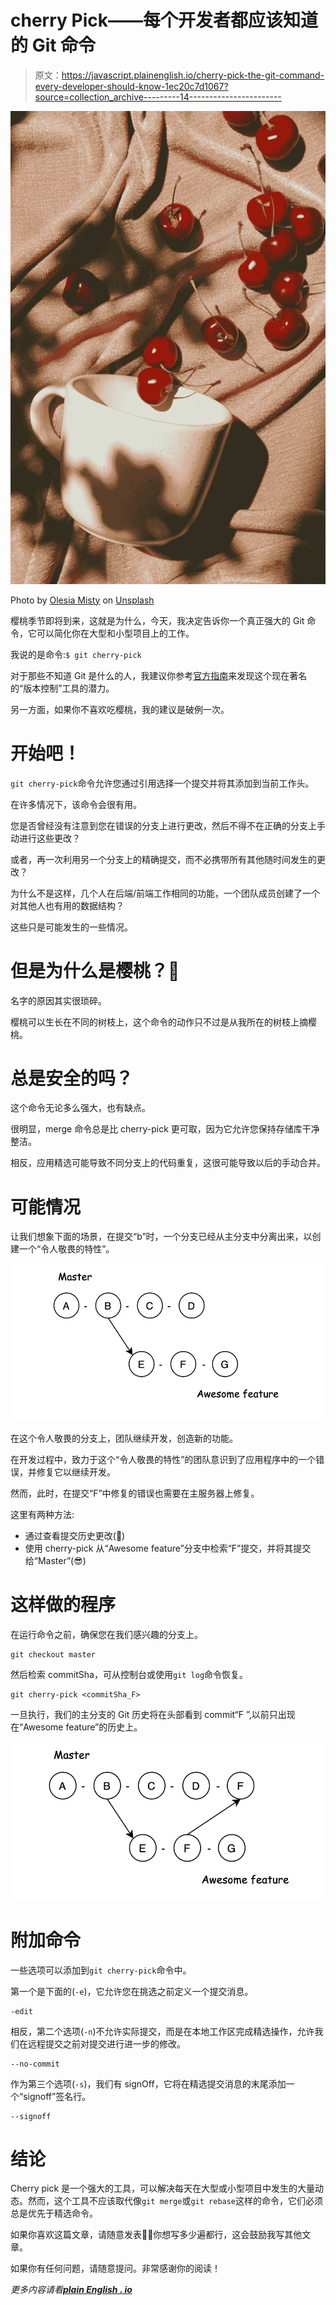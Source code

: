 # cherry Pick——每个开发者都应该知道的 Git 命令

> 原文：<https://javascript.plainenglish.io/cherry-pick-the-git-command-every-developer-should-know-1ec20c7d1067?source=collection_archive---------14----------------------->

![](img/5ea92fdb7a8e35230b15dd911d20b749.png)

Photo by [Olesia Misty](https://unsplash.com/@olesia_misty?utm_source=medium&utm_medium=referral) on [Unsplash](https://unsplash.com?utm_source=medium&utm_medium=referral)

樱桃季节即将到来，这就是为什么，今天，我决定告诉你一个真正强大的 Git 命令，它可以简化你在大型和小型项目上的工作。

我说的是命令:`$ git cherry-pick`

对于那些不知道 Git 是什么的人，我建议你参考[官方指南](https://git-scm.com/book/en/v2/Getting-Started-What-is-Git%3F)来发现这个现在著名的“版本控制”工具的潜力。

另一方面，如果你不喜欢吃樱桃，我的建议是破例一次。

# 开始吧！

`git cherry-pick`命令允许您通过引用选择一个提交并将其添加到当前工作头。

在许多情况下，该命令会很有用。

您是否曾经没有注意到您在错误的分支上进行更改，然后不得不在正确的分支上手动进行这些更改？

或者，再一次利用另一个分支上的精确提交，而不必携带所有其他随时间发生的更改？

为什么不是这样，几个人在后端/前端工作相同的功能，一个团队成员创建了一个对其他人也有用的数据结构？

这些只是可能发生的一些情况。

# 但是为什么是樱桃？🍒

名字的原因其实很琐碎。

樱桃可以生长在不同的树枝上，这个命令的动作只不过是从我所在的树枝上摘樱桃。

# 总是安全的吗？

这个命令无论多么强大，也有缺点。

很明显，merge 命令总是比 cherry-pick 更可取，因为它允许您保持存储库干净整洁。

相反，应用精选可能导致不同分支上的代码重复，这很可能导致以后的手动合并。

# 可能情况

让我们想象下面的场景，在提交“b”时，一个分支已经从主分支中分离出来，以创建一个“令人敬畏的特性”。

![](img/e5fc2305c9e66e4e9813714e1d6b5b23.png)

在这个令人敬畏的分支上，团队继续开发，创造新的功能。

在开发过程中，致力于这个“令人敬畏的特性”的团队意识到了应用程序中的一个错误，并修复它以继续开发。

然而，此时，在提交“F”中修复的错误也需要在主服务器上修复。

这里有两种方法:

*   通过查看提交历史更改(🤯)
*   使用 cherry-pick 从“Awesome feature”分支中检索“F”提交，并将其提交给“Master”(😎)

# 这样做的程序

在运行命令之前，确保您在我们感兴趣的分支上。

```
git checkout master
```

然后检索 commitSha，可从控制台或使用`git log`命令恢复。

```
git cherry-pick <commitSha_F>
```

一旦执行，我们的主分支的 Git 历史将在头部看到 commit“F ”,以前只出现在“Awesome feature”的历史上。

![](img/daa511162b472334de8125fe2a511d40.png)

# 附加命令

一些选项可以添加到`git cherry-pick`命令中。

第一个是下面的(`-e`)，它允许您在挑选之前定义一个提交消息。

```
-edit
```

相反，第二个选项(`-n`)不允许实际提交，而是在本地工作区完成精选操作，允许我们在远程提交之前对提交进行进一步的修改。

```
--no-commit
```

作为第三个选项(`-s`)，我们有 signOff，它将在精选提交消息的末尾添加一个“signoff”签名行。

```
--signoff
```

# **结论**

Cherry pick 是一个强大的工具，可以解决每天在大型或小型项目中发生的大量动态。然而，这个工具不应该取代像`git merge`或`git rebase`这样的命令，它们必须总是优先于精选命令。

如果你喜欢这篇文章，请随意发表👏🏻你想写多少遍都行，这会鼓励我写其他文章。

如果你有任何问题，请随意提问。非常感谢你的阅读！

*更多内容请看*[***plain English . io***](http://plainenglish.io/)